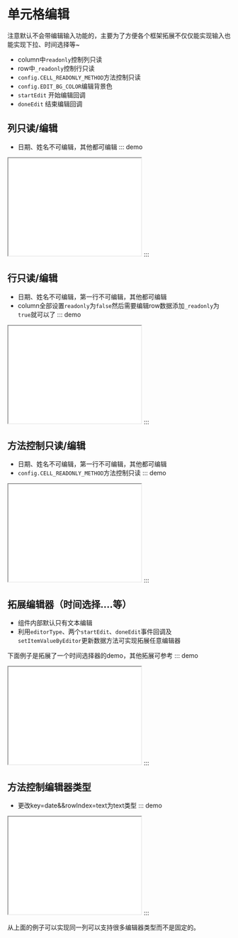 # 单元格编辑
注意默认不会带编辑输入功能的，主要为了方便各个框架拓展不仅仅能实现输入也能实现下拉、时间选择等~
- column中`readonly`控制列只读
- row中`_readonly`控制行只读
- `config.CELL_READONLY_METHOD`方法控制只读
- `config.EDIT_BG_COLOR`编辑背景色
- `startEdit` 开始编辑回调
- `doneEdit` 结束编辑回调
## 列只读/编辑
- 日期、姓名不可编辑，其他都可编辑
::: demo
<iframe src="/readonly/column.html" style="min-height:220px"></iframe>
:::

## 行只读/编辑
- 日期、姓名不可编辑，第一行不可编辑，其他都可编辑
- column全部设置`readonly`为`false`然后需要编辑row数据添加`_readonly`为`true`就可以了
::: demo
<iframe src="/readonly/row.html" style="min-height:220px"></iframe>
:::

## 方法控制只读/编辑
- 日期、姓名不可编辑，第一行不可编辑，其他都可编辑
- `config.CELL_READONLY_METHOD`方法控制只读
::: demo
<iframe src="/readonly/method.html" style="min-height:220px"></iframe>
:::

## 拓展编辑器（时间选择....等）
- 组件内部默认只有文本编辑
- 利用`editorType`、两个`startEdit`、`doneEdit`事件回调及`setItemValueByEditor`更新数据方法可实现拓展任意编辑器

下面例子是拓展了一个时间选择器的demo，其他拓展可参考
::: demo
<iframe src="/readonly/date.html" style="min-height:220px"></iframe>
:::

## 方法控制编辑器类型
- 更改key=date&&rowIndex=text为text类型
::: demo
<iframe src="/readonly/editType-method.html" style="min-height:220px"></iframe>
:::

从上面的例子可以实现同一列可以支持很多编辑器类型而不是固定的。